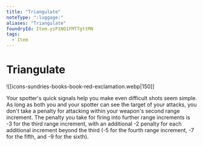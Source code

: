 ```yaml
---
title: "Triangulate"
noteType: ":luggage:"
aliases: "Triangulate"
foundryId: Item.ysP1NQ1FMTTgttMN
tags:
  - Item
---
```


# Triangulate
![[icons-sundries-books-book-red-exclamation.webp|150]]

Your spotter's quick signals help you make even difficult shots seem simple. As long as both you and your spotter can see the target of your attacks, you don't take a penalty for attacking within your weapon's second range increment. The penalty you take for firing into further range increments is -3 for the third range increment, with an additional -2 penalty for each additional increment beyond the third (-5 for the fourth range increment, -7 for the fifth, and -9 for the sixth).
